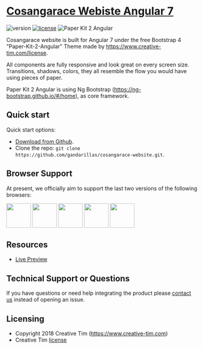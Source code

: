 # [Cosangarace Webiste Angular 7](http://v2.cosangarace.com/)

![version](https://img.shields.io/badge/version-2.0.0-blue.svg) [![license][license-badge]][LICENSE]
![Paper Kit 2 Angular](http://v2.cosangarace.com/assets/img/thumbail.png "Paper Kit 2 Angular Free")

Cosangarace website is built for Angular 7 under the free Bootstrap 4 "Paper-Kit-2-Angular" Theme made by https://www.creative-tim.com/license.

All components are fully responsive and look great on every screen size. Transitions, shadows, colors, they all resemble the flow you would have using pieces of paper.

Paper Kit 2 Angular is using Ng Bootstrap (https://ng-bootstrap.github.io/#/home), as core framework.

## Quick start

Quick start options:

- [Download from Github](https://github.com/gandarillas/cosangarace).
- Clone the repo: `git clone https://github.com/gandarillas/cosangarace-website.git`.

## Browser Support

At present, we officially aim to support the last two versions of the following browsers:

<img src="https://s3.amazonaws.com/creativetim_bucket/github/browser/chrome.png" width="64" height="64"> <img src="https://s3.amazonaws.com/creativetim_bucket/github/browser/firefox.png" width="64" height="64"> <img src="https://s3.amazonaws.com/creativetim_bucket/github/browser/edge.png" width="64" height="64"> <img src="https://s3.amazonaws.com/creativetim_bucket/github/browser/safari.png" width="64" height="64"> <img src="https://s3.amazonaws.com/creativetim_bucket/github/browser/opera.png" width="64" height="64">


## Resources
- [Live Preview](https://v2.cosangarace.com/)

## Technical Support or Questions

If you have questions or need help integrating the product please [contact us](https://www.creative-tim.com/contact-us) instead of opening an issue.

## Licensing

- Copyright 2018 Creative Tim (https://www.creative-tim.com)
- Creative Tim [license](https://www.creative-tim.com/license)

[CHANGELOG]: ./CHANGELOG.md
[LICENSE]: ./LICENSE.md
[license-badge]: https://img.shields.io/badge/license-MIT-blue.svg
